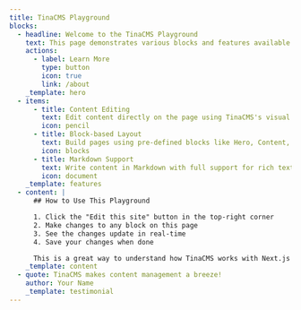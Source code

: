 ```yaml
---
title: TinaCMS Playground
blocks:
  - headline: Welcome to the TinaCMS Playground
    text: This page demonstrates various blocks and features available in TinaCMS with Next.js
    actions:
      - label: Learn More
        type: button
        icon: true
        link: /about
    _template: hero
  - items:
      - title: Content Editing
        text: Edit content directly on the page using TinaCMS's visual editor
        icon: pencil
      - title: Block-based Layout
        text: Build pages using pre-defined blocks like Hero, Content, Features, and Testimonials
        icon: blocks
      - title: Markdown Support
        text: Write content in Markdown with full support for rich text formatting
        icon: document
    _template: features
  - content: |
      ## How to Use This Playground

      1. Click the "Edit this site" button in the top-right corner
      2. Make changes to any block on this page
      3. See the changes update in real-time
      4. Save your changes when done

      This is a great way to understand how TinaCMS works with Next.js!
    _template: content
  - quote: TinaCMS makes content management a breeze!
    author: Your Name
    _template: testimonial
---
```

